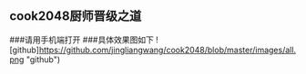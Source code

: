 cook2048厨师晋级之道
---------------------------------------
###请用手机端打开
###具体效果图如下
![github]https://github.com/jingliangwang/cook2048/blob/master/images/all.png "github") 

